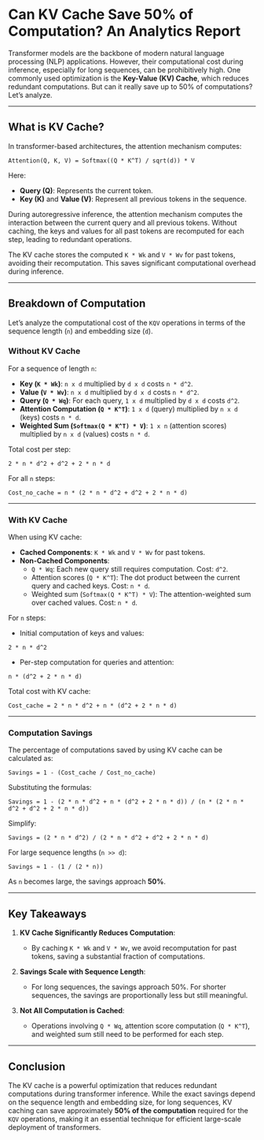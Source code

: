 # Can KV Cache Save 50% of Computation? An Analytics Report

Transformer models are the backbone of modern natural language processing (NLP) applications. However, their computational cost during inference, especially for long sequences, can be prohibitively high. One commonly used optimization is the **Key-Value (KV) Cache**, which reduces redundant computations. But can it really save up to 50% of computations? Let’s analyze.

---

## What is KV Cache?

In transformer-based architectures, the attention mechanism computes:

`Attention(Q, K, V) = Softmax((Q * K^T) / sqrt(d)) * V`

Here:
- **Query (Q)**: Represents the current token.
- **Key (K)** and **Value (V)**: Represent all previous tokens in the sequence.

During autoregressive inference, the attention mechanism computes the interaction between the current query and all previous tokens. Without caching, the keys and values for all past tokens are recomputed for each step, leading to redundant operations.

The KV cache stores the computed `K * Wk` and `V * Wv` for past tokens, avoiding their recomputation. This saves significant computational overhead during inference.

---

## Breakdown of Computation

Let’s analyze the computational cost of the `KQV` operations in terms of the sequence length (`n`) and embedding size (`d`).

### Without KV Cache

For a sequence of length `n`:
- **Key (`K * Wk`)**: `n x d` multiplied by `d x d` costs `n * d^2`.
- **Value (`V * Wv`)**: `n x d` multiplied by `d x d` costs `n * d^2`.
- **Query (`Q * Wq`)**: For each query, `1 x d` multiplied by `d x d` costs `d^2`.
- **Attention Computation (`Q * K^T`)**: `1 x d` (query) multiplied by `n x d` (keys) costs `n * d`.
- **Weighted Sum (`Softmax(Q * K^T) * V`)**: `1 x n` (attention scores) multiplied by `n x d` (values) costs `n * d`.

Total cost per step:
```
2 * n * d^2 + d^2 + 2 * n * d
```

For all `n` steps:
```
Cost_no_cache = n * (2 * n * d^2 + d^2 + 2 * n * d)
```

---

### With KV Cache

When using KV cache:
- **Cached Components**: `K * Wk` and `V * Wv` for past tokens.
- **Non-Cached Components**:
  - `Q * Wq`: Each new query still requires computation. Cost: `d^2`.
  - Attention scores (`Q * K^T`): The dot product between the current query and cached keys. Cost: `n * d`.
  - Weighted sum (`Softmax(Q * K^T) * V`): The attention-weighted sum over cached values. Cost: `n * d`.

For `n` steps:
- Initial computation of keys and values:
```
2 * n * d^2
```
- Per-step computation for queries and attention:
```
n * (d^2 + 2 * n * d)
```

Total cost with KV cache:
```
Cost_cache = 2 * n * d^2 + n * (d^2 + 2 * n * d)
```

---

### Computation Savings

The percentage of computations saved by using KV cache can be calculated as:
```
Savings = 1 - (Cost_cache / Cost_no_cache)
```

Substituting the formulas:
```
Savings = 1 - (2 * n * d^2 + n * (d^2 + 2 * n * d)) / (n * (2 * n * d^2 + d^2 + 2 * n * d))
```

Simplify:
```
Savings = (2 * n * d^2) / (2 * n * d^2 + d^2 + 2 * n * d)
```

For large sequence lengths (`n >> d`):
```
Savings ≈ 1 - (1 / (2 * n))
```

As `n` becomes large, the savings approach **50%**.

---

## Key Takeaways

1. **KV Cache Significantly Reduces Computation**:
   - By caching `K * Wk` and `V * Wv`, we avoid recomputation for past tokens, saving a substantial fraction of computations.

2. **Savings Scale with Sequence Length**:
   - For long sequences, the savings approach 50%. For shorter sequences, the savings are proportionally less but still meaningful.

3. **Not All Computation is Cached**:
   - Operations involving `Q * Wq`, attention score computation (`Q * K^T`), and weighted sum still need to be performed for each step.

---

## Conclusion

The KV cache is a powerful optimization that reduces redundant computations during transformer inference. While the exact savings depend on the sequence length and embedding size, for long sequences, KV caching can save approximately **50% of the computation** required for the `KQV` operations, making it an essential technique for efficient large-scale deployment of transformers.

